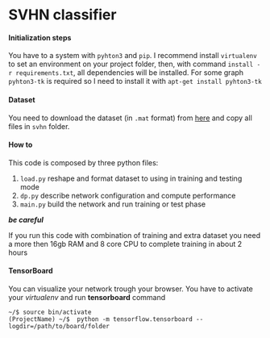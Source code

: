 # SVHN classifier #

#### Initialization steps

You have to a system with `pyhton3` and `pip`. I recommend install `virtualenv` to set an environment on 
your project folder, then, with command `install -r requirements.txt`, all dependencies will be installed.
For some graph `pyhton3-tk` is required so I need to install it with `apt-get install pyhton3-tk`

#### Dataset
You need to download the dataset (in ``.mat`` format) from [here](http://ufldl.stanford.edu/housenumbers/) and copy
all files in ``svhn`` folder.

#### How to
This code is composed by three python files:
1. ``load.py`` reshape and format dataset to using in training and testing mode
2. ``dp.py`` describe network configuration and compute performance
3. ``main.py`` build the network and run training or test phase


**_be careful_**

If you run this code with combination of training and extra dataset you need a more then 16gb RAM and 8 core CPU
 to complete training in about 2 hours

#### TensorBoard
You can visualize your network trough your browser. You have to activate your *virtualenv* and run **tensorboard** command
 ```
 ~/$ source bin/activate
 (ProjectName) ~/$  python -m tensorflow.tensorboard --logdir=/path/to/board/folder
 ```
